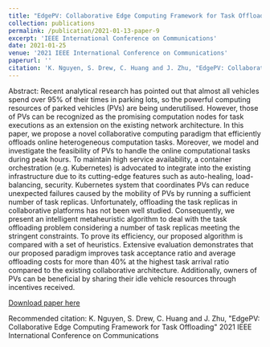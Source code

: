 ```yaml
---
title: "EdgePV: Collaborative Edge Computing Framework for Task Offloading"
collection: publications
permalink: /publication/2021-01-13-paper-9
excerpt: 'IEEE International Conference on Communications'
date: 2021-01-25
venue: '2021 IEEE International Conference on Communications'
paperurl: ''
citation: 'K. Nguyen, S. Drew, C. Huang and J. Zhu, "EdgePV: Collaborative Edge Computing Framework for Task Offloading" 2021 IEEE International Conference on Communications'
---
```

Abstract: 
Recent analytical research has pointed out that almost all vehicles spend over 95% of their times in parking lots, so the powerful computing resources of parked vehicles (PVs) are being underutilised. However, those of PVs can be recognized as the promising computation nodes for task executions as an extension on the existing network architecture. In this paper, we propose a novel collaborative computing paradigm that efficiently offloads online heterogeneous computation tasks. Moreover, we model and investigate the feasibility of PVs to handle the online computational tasks during peak hours. To maintain high service availability, a container orchestration (e.g. Kubernetes) is advocated to integrate into the existing infrastructure due to its cutting-edge features such as auto-healing, load-balancing, security. Kubernetes system that coordinates PVs can reduce unexpected failures caused by the mobility of PVs by running a sufficient number of task replicas. Unfortunately, offloading the task replicas in collaborative platforms has not been well studied. Consequently, we present an intelligent metaheuristic algorithm to deal with the task offloading problem considering a number of task replicas meeting the stringent constraints. To prove its efficiency, our proposed algorithm is compared with a set of heuristics. Extensive evaluation demonstrates that our proposed paradigm improves task acceptance ratio and average offloading costs for more than 40% at the highest task arrival ratio compared to the existing collaborative architecture. Additionally, owners of PVs can be beneficial by sharing their idle vehicle resources through incentives received.

[Download paper here](https://icc2021.ieee-icc.org/)

Recommended citation: K. Nguyen, S. Drew, C. Huang and J. Zhu, "EdgePV: Collaborative Edge Computing Framework for Task Offloading" 2021 IEEE International Conference on Communications
